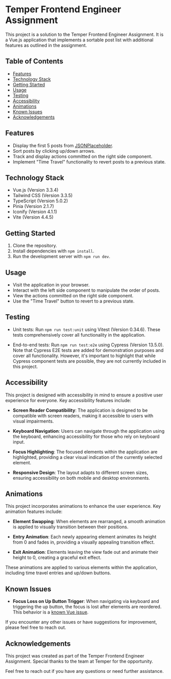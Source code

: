 # Temper Frontend Engineer Assignment

This project is a solution to the Temper Frontend Engineer Assignment. It is a
Vue.js application that implements a sortable post list with additional features
as outlined in the assignment.

## Table of Contents

- [Features](#features)
- [Technology Stack](#technology-stack)
- [Getting Started](#getting-started)
- [Usage](#usage)
- [Testing](#testing)
- [Accessibility](#accessibility)
- [Animations](#animations)
- [Known Issues](#known-issues)
- [Acknowledgements](#acknowledgements)

## Features

- Display the first 5 posts from
  [JSONPlaceholder](https://jsonplaceholder.typicode.com/posts).
- Sort posts by clicking up/down arrows.
- Track and display actions committed on the right side component.
- Implement "Time Travel" functionality to revert posts to a previous state.

## Technology Stack

- Vue.js (Version 3.3.4)
- Tailwind CSS (Version 3.3.5)
- TypeScript (Version 5.0.2)
- Pinia (Version 2.1.7)
- Iconify (Version 4.1.1)
- Vite (Version 4.4.5)

## Getting Started

1. Clone the repository.
2. Install dependencies with `npm install`.
3. Run the development server with `npm run dev`.

## Usage

- Visit the application in your browser.
- Interact with the left side component to manipulate the order of posts.
- View the actions committed on the right side component.
- Use the "Time Travel" button to revert to a previous state.

## Testing

- Unit tests: Run `npm run test:unit` using Vitest (Version 0.34.6). These tests
  comprehensively cover all functionality in the application.

- End-to-end tests: Run `npm run test:e2e` using Cypress (Version 13.5.0). Note
  that Cypress E2E tests are added for demonstration purposes and cover all
  functionality. However, it's important to highlight that while Cypress
  component tests are possible, they are not currently included in this project.

## Accessibility

This project is designed with accessibility in mind to ensure a positive user
experience for everyone. Key accessibility features include:

- **Screen Reader Compatibility**: The application is designed to be compatible
  with screen readers, making it accessible to users with visual impairments.

- **Keyboard Navigation**: Users can navigate through the application using the
  keyboard, enhancing accessibility for those who rely on keyboard input.

- **Focus Highlighting**: The focused elements within the application are
  highlighted, providing a clear visual indication of the currently selected
  element.

- **Responsive Design**: The layout adapts to different screen sizes, ensuring
  accessibility on both mobile and desktop environments.

## Animations

This project incorporates animations to enhance the user experience. Key
animation features include:

- **Element Swapping**: When elements are rearranged, a smooth animation is
  applied to visually transition between their positions.

- **Entry Animation**: Each newly appearing element animates its height from 0
  and fades in, providing a visually appealing transition effect.

- **Exit Animation**: Elements leaving the view fade out and animate their
  height to 0, creating a graceful exit effect.

These animations are applied to various elements within the application,
including time travel entries and up/down buttons.

## Known Issues

- **Focus Loss on Up Button Trigger**: When navigating via keyboard and
  triggering the up button, the focus is lost after elements are reordered. This
  behavior is a [known Vue issue](https://github.com/vuejs/vue/issues/6929).

If you encounter any other issues or have suggestions for improvement, please
feel free to reach out.

## Acknowledgements

This project was created as part of the Temper Frontend Engineer Assignment.
Special thanks to the team at Temper for the opportunity.

Feel free to reach out if you have any questions or need further assistance.
